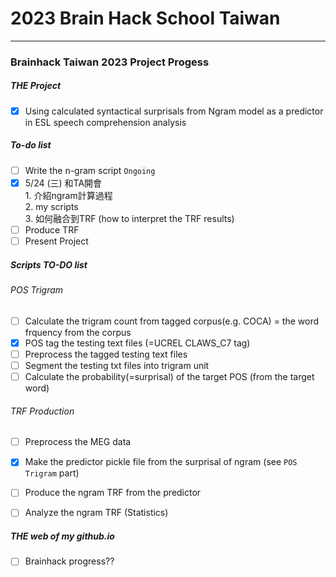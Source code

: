 # 2023 Brain Hack School Taiwan
***
### Brainhack Taiwan 2023 Project Progess
##### THE Project
- [x] Using calculated syntactical surprisals from Ngram model as a predictor in ESL speech comprehension analysis

##### To-do list
- [ ] Write the n-gram script ``Ongoing``
- [x] 5/24 (三) 和TA開會  
      1. 介紹ngram計算過程  
      2. my scripts  
      3. 如何融合到TRF (how to interpret the TRF results)
- [ ] Produce TRF
- [ ] Present Project

##### Scripts TO-DO list
###### POS Trigram
- [ ] Calculate the trigram count from tagged corpus(e.g. COCA) = the word frquency from the corpus
- [x] POS tag the testing text files (=UCREL CLAWS_C7 tag)
- [ ] Preprocess the tagged testing text files
- [ ] Segment the testing txt files into trigram unit 
- [ ] Calculate the probability(=surprisal) of the target POS (from the target word)
###### TRF Production
- [ ] Preprocess the MEG data
- [x] Make the predictor pickle file from the surprisal of ngram (see ``POS Trigram`` part)
- [ ] Produce the ngram TRF from the predictor
- [ ] Analyze the ngram TRF (Statistics)


##### THE web of my github.io
- [ ] Brainhack progress??
